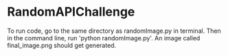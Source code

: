 # RandomAPIChallenge

To run code, go to the same directory as randomImage.py in terminal. Then in the command line, run 'python randomImage.py'. An image called final_image.png should get generated.
